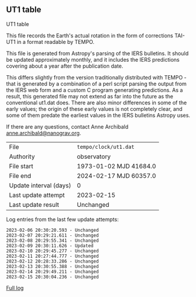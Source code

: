 
## UT1 table

UT1 table

This file records the Earth's actual rotation in the form of
corrections TAI-UT1 in a format readable by TEMPO.

This file is generated from Astropy's parsing of the IERS
bulletins. It should be updated approximately monthly, and it
includes the IERS predictions covering about a year after the
publication date.

This differs slightly from the version traditionally distributed
with TEMPO - that is generated by a combination of a perl script
parsing the output from the IERS web form and a custom C program
generating predictions. As a result, this generated file may not
extend as far into the future as the conventional ut1.dat does.
There are also minor differences in some of the early values; the
origin of these early values is not completely clear, and some of
them predate the earliest values in the IERS bulletins Astropy uses.

If there are any questions, contact Anne Archibald
<anne.archibald@nanograv.org>.

|     |     |
|:--- |:--- |
| File | `tempo/clock/ut1.dat` |
| Authority | observatory |
| File start | 1973-01-02 MJD 41684.0 |
| File end | 2024-02-17 MJD 60357.0 |
| Update interval (days) | 0 |
| Last update attempt | 2023-02-15 |
| Last update result | Unchanged |

Log entries from the last few update attempts:
```
2023-02-06 20:30:20.593 - Unchanged
2023-02-07 20:29:21.611 - Unchanged
2023-02-08 20:29:55.341 - Unchanged
2023-02-09 20:30:11.626 - Updated
2023-02-10 20:29:45.277 - Unchanged
2023-02-11 20:27:44.777 - Unchanged
2023-02-12 20:28:33.286 - Unchanged
2023-02-13 20:30:55.388 - Unchanged
2023-02-14 20:29:49.211 - Unchanged
2023-02-15 20:30:04.236 - Unchanged
```
[Full log](https://raw.githubusercontent.com/ipta/pulsar-clock-corrections/main/log/tempo/clock/ut1.dat.log)
